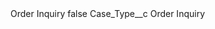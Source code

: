 <?xml version="1.0" encoding="UTF-8"?>
<CustomMetadata xmlns="http://soap.sforce.com/2006/04/metadata" xmlns:xsi="http://www.w3.org/2001/XMLSchema-instance" xmlns:xsd="http://www.w3.org/2001/XMLSchema">
    <label>Order Inquiry</label>
    <protected>false</protected>
    <values>
        <field>Case_Type__c</field>
        <value xsi:type="xsd:string">Order Inquiry</value>
    </values>
</CustomMetadata>
